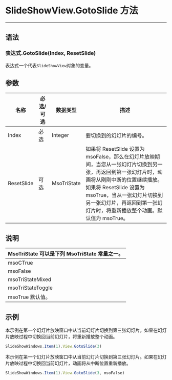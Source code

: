 # SlideShowView.GotoSlide 方法
            
---

## 语法

### 表达式.GotoSlide(Index, ResetSlide)

表达式一个代表`SlideShowView`对象的变量。

## 参数

|名称|必选/可选|数据类型|描述|
|-|-|-|-|
|Index|必选|Integer|要切换到的幻灯片的编号。|
|ResetSlide|可选|MsoTriState|如果将 ResetSlide 设置为 msoFalse，那么在幻灯片放映期间，当您从一张幻灯片切换到另一张，再返回到第一张幻灯片时，动画将从刚刚中断的位置继续播放。如果将 ResetSlide 设置为 msoTrue，当从一张幻灯片切换到另一张幻灯片，再返回到第一张幻灯片时，将重新播放整个动画。默认值为 msoTrue。|

## 说明

|MsoTriState 可以是下列 MsoTriState 常量之一。|
|-|
|msoCTrue|
|msoFalse|
|msoTriStateMixed|
|msoTriStateToggle|
|msoTrue 默认值。|

## 示例

本示例在第一个幻灯片放映窗口中从当前幻灯片切换到第三张幻灯片。如果在幻灯片放映过程中切换回当前幻灯片，将重新播放整个动画。

```javascript
SlideShowWindows.Item(1).View.GotoSlide(3)
```

本示例在第一个幻灯片放映窗口中从当前幻灯片切换到第三张幻灯片。如果在幻灯片放映过程中切换回当前幻灯片，动画将从中断位置重新播放。

```javascript
SlideShowWindows.Item(1).View.GotoSlide(3, msoFalse)
```
